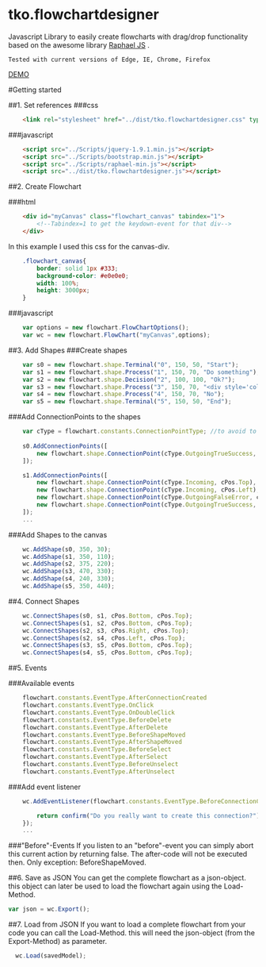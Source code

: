 
# tko.flowchartdesigner
Javascript Library to easily create flowcharts with drag/drop functionality based on the awesome library
<a href="http://dmitrybaranovskiy.github.io/raphael/">Raphael JS</a> .


```
Tested with current versions of Edge, IE, Chrome, Firefox
```
<a href="https://tobiaskoller.github.io/tko.flowchartdesigner">DEMO</a>

#Getting started

##1. Set references
###css
```html
    <link rel="stylesheet" href="../dist/tko.flowchartdesigner.css" type="text/css" />
```

###javascript
```html
    <script src="../Scripts/jquery-1.9.1.min.js"></script>
    <script src="../Scripts/bootstrap.min.js"></script>
    <script src="../Scripts/raphael-min.js"></script>
    <script src="../dist/tko.flowchartdesigner.js"></script>
```
##2. Create Flowchart

###html
```html
    <div id="myCanvas" class="flowchart_canvas" tabindex="1">
        <!--Tabindex=1 to get the keydown-event for that div-->
    </div>
```
In this example I used this css for the canvas-div.
```css
    .flowchart_canvas{
        border: solid 1px #333;
        background-color: #e0e0e0;
        width: 100%;
        height: 3000px;
    }
```
###javascript
```javascript
    var options = new flowchart.FlowChartOptions();
    var wc = new flowchart.FlowChart("myCanvas",options);
```

##3. Add Shapes
###Create shapes
```javascript
    var s0 = new flowchart.shape.Terminal("0", 150, 50, "Start");
    var s1 = new flowchart.shape.Process("1", 150, 70, "Do something");
    var s2 = new flowchart.shape.Decision("2", 100, 100, "Ok?");
    var s3 = new flowchart.shape.Process("3", 150, 70, "<div style='color:green'>Yes</div>");
    var s4 = new flowchart.shape.Process("4", 150, 70, "No");
    var s5 = new flowchart.shape.Terminal("5", 150, 50, "End");
```
###Add ConnectionPoints to the shapes
```javascript
    var cType = flowchart.constants.ConnectionPointType; //to avoid to much typing ;-)
    
    s0.AddConnectionPoints([
        new flowchart.shape.ConnectionPoint(cType.OutgoingTrueSuccess, cPos.Bottom)
    ]);

    s1.AddConnectionPoints([
        new flowchart.shape.ConnectionPoint(cType.Incoming, cPos.Top),
        new flowchart.shape.ConnectionPoint(cType.Incoming, cPos.Left),
        new flowchart.shape.ConnectionPoint(cType.OutgoingFalseError, cPos.Right),
        new flowchart.shape.ConnectionPoint(cType.OutgoingTrueSuccess, cPos.Bottom)
    ]);
    ...
```

###Add Shapes to the canvas
```javascript
    wc.AddShape(s0, 350, 30);
    wc.AddShape(s1, 350, 110);
    wc.AddShape(s2, 375, 220);
    wc.AddShape(s3, 470, 330);
    wc.AddShape(s4, 240, 330);
    wc.AddShape(s5, 350, 440);
```

##4. Connect Shapes
```javascript
    wc.ConnectShapes(s0, s1, cPos.Bottom, cPos.Top);
    wc.ConnectShapes(s1, s2, cPos.Bottom, cPos.Top);
    wc.ConnectShapes(s2, s3, cPos.Right, cPos.Top);
    wc.ConnectShapes(s2, s4, cPos.Left, cPos.Top);
    wc.ConnectShapes(s3, s5, cPos.Bottom, cPos.Top);
    wc.ConnectShapes(s4, s5, cPos.Bottom, cPos.Top);
```


##5. Events

###Available events
```javascript
    flowchart.constants.EventType.AfterConnectionCreated
    flowchart.constants.EventType.OnClick
    flowchart.constants.EventType.OnDoubleClick
    flowchart.constants.EventType.BeforeDelete
    flowchart.constants.EventType.AfterDelete
    flowchart.constants.EventType.BeforeShapeMoved
    flowchart.constants.EventType.AfterShapeMoved
    flowchart.constants.EventType.BeforeSelect
    flowchart.constants.EventType.AfterSelect
    flowchart.constants.EventType.BeforeUnselect
    flowchart.constants.EventType.AfterUnselect
```

###Add event listener
```javascript
    wc.AddEventListener(flowchart.constants.EventType.BeforeConnectionCreated, function (event){

        return confirm("Do you really want to create this connection?");
    });
    ...
```
###"Before"-Events
If you listen to an "before"-event you can simply abort this current action by returning false.
The after-code will not be executed then.
Only exception: BeforeShapeMoved.

##6. Save as JSON
You can get the complete flowchart as a json-object. this object can later be used to load the flowchart again using the Load-Method.
```javascript
var json = wc.Export();
```
##7. Load from JSON
If you want to load a complete flowchart from your code you can call the Load-Method.
this will need the json-object (from the Export-Method) as parameter.
```javascript
  wc.Load(savedModel);

```
